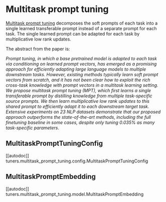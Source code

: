 <!--Copyright 2023 The HuggingFace Team. All rights reserved.

Licensed under the Apache License, Version 2.0 (the "License"); you may not use this file except in compliance with
the License. You may obtain a copy of the License at

http://www.apache.org/licenses/LICENSE-2.0

Unless required by applicable law or agreed to in writing, software distributed under the License is distributed on
an "AS IS" BASIS, WITHOUT WARRANTIES OR CONDITIONS OF ANY KIND, either express or implied. See the License for the
specific language governing permissions and limitations under the License.

⚠️ Note that this file is in Markdown but contain specific syntax for our doc-builder (similar to MDX) that may not be
rendered properly in your Markdown viewer.

-->

# Multitask prompt tuning

[Multitask prompt tuning](https://huggingface.co/papers/2303.02861)  decomposes the soft prompts of each task into a single learned transferable prompt instead of a separate prompt for each task. The single learned prompt can be adapted for each task by multiplicative low rank updates.

The abstract from the paper is:

*Prompt tuning, in which a base pretrained model is adapted to each task via conditioning on learned prompt vectors, has emerged as a promising approach for efficiently adapting large language models to multiple downstream tasks. However, existing methods typically learn soft prompt vectors from scratch, and it has not been clear how to exploit the rich cross-task knowledge with prompt vectors in a multitask learning setting. We propose multitask prompt tuning (MPT), which first learns a single transferable prompt by distilling knowledge from multiple task-specific source prompts. We then learn multiplicative low rank updates to this shared prompt to efficiently adapt it to each downstream target task. Extensive experiments on 23 NLP datasets demonstrate that our proposed approach outperforms the state-of-the-art methods, including the full finetuning baseline in some cases, despite only tuning 0.035% as many task-specific parameters*.

## MultitaskPromptTuningConfig

[[autodoc]] tuners.multitask_prompt_tuning.config.MultitaskPromptTuningConfig

## MultitaskPromptEmbedding

[[autodoc]] tuners.multitask_prompt_tuning.model.MultitaskPromptEmbedding
